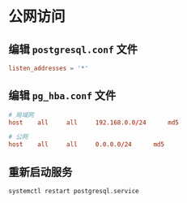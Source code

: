 # 公网访问

## 编辑 `postgresql.conf` 文件

```conf
listen_addresses = '*'
```

## 编辑 `pg_hba.conf` 文件

```conf
# 局域网
host    all     all     192.168.0.0/24      md5

# 公网
host    all     all     0.0.0.0/24      md5
```

## 重新启动服务

```sh
systemctl restart postgresql.service
```
